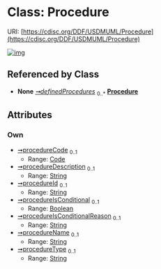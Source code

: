 
# Class: Procedure




URI: [https://cdisc.org/DDF/USDMUML/Procedure](https://cdisc.org/DDF/USDMUML/Procedure)


[![img](https://yuml.me/diagram/nofunky;dir:TB/class/[Code]<procedureCode%200..1-++[Procedure&#124;procedureDescription:string%20%3F;procedureId:string%20%3F;procedureIsConditional:boolean%20%3F;procedureIsConditionalReason:string%20%3F;procedureName:string%20%3F;procedureType:string%20%3F],[Activity]++-%20definedProcedures%200..*>[Procedure],[Code],[Activity])](https://yuml.me/diagram/nofunky;dir:TB/class/[Code]<procedureCode%200..1-++[Procedure&#124;procedureDescription:string%20%3F;procedureId:string%20%3F;procedureIsConditional:boolean%20%3F;procedureIsConditionalReason:string%20%3F;procedureName:string%20%3F;procedureType:string%20%3F],[Activity]++-%20definedProcedures%200..*>[Procedure],[Code],[Activity])

## Referenced by Class

 *  **None** *[➞definedProcedures](activity__definedProcedures.md)*  <sub>0..\*</sub>  **[Procedure](Procedure.md)**

## Attributes


### Own

 * [➞procedureCode](procedure__procedureCode.md)  <sub>0..1</sub>
     * Range: [Code](Code.md)
 * [➞procedureDescription](procedure__procedureDescription.md)  <sub>0..1</sub>
     * Range: [String](types/String.md)
 * [➞procedureId](procedure__procedureId.md)  <sub>0..1</sub>
     * Range: [String](types/String.md)
 * [➞procedureIsConditional](procedure__procedureIsConditional.md)  <sub>0..1</sub>
     * Range: [Boolean](types/Boolean.md)
 * [➞procedureIsConditionalReason](procedure__procedureIsConditionalReason.md)  <sub>0..1</sub>
     * Range: [String](types/String.md)
 * [➞procedureName](procedure__procedureName.md)  <sub>0..1</sub>
     * Range: [String](types/String.md)
 * [➞procedureType](procedure__procedureType.md)  <sub>0..1</sub>
     * Range: [String](types/String.md)
